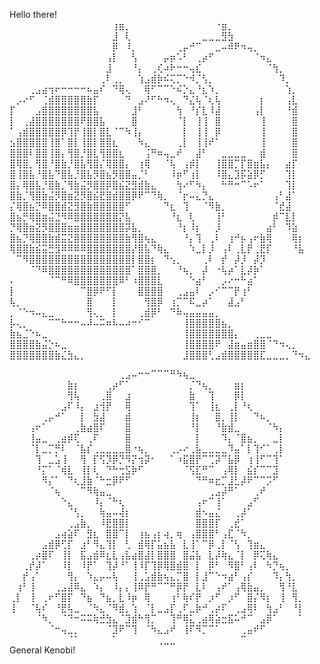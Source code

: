 Hello there!
⠀⠀⠀⠀⠀⠀⠀⠀⠀⠀⠀⠀⠀⠀⠀⠀⢰⣶⡀⠀⠀⠀⠀⠀⠀⠀⠀⠀⠀⠀⠀⠀⠐⣶⡀⠀⠀⠀⠀⠀⠀⠀⠀⠀⠀⠀⠀
⠀⠀⠀⠀⠀⠀⠀⠀⠀⠀⠀⠀⠀⠀⠀⠀⣸⠀⢇⠀⠀⠀⠀⠀⠀⠀⠀⠀⠀⠀⣀⣀⣀⣻⣳⠀⠀⠀⠀⠀⠀⠀⠀⠀⠀⠀⠀
⠀⠀⠀⠀⠀⠀⠀⠀⠀⠀⠀⠀⠀⠀⠀⠀⡿⠀⠸⡀⠀⠀⠀⠀⠀⠀⢀⡤⠚⠉⠀⠀⣀⠤⠾⠟⠲⢤⡀⠀⠀⠀⠀⠀⠀⠀⠀
⠀⠀⠀⠀⠀⠀⠀⠀⠀⠀⠀⠀⠀⠀⠀⢠⡇⠀⠀⢣⠀⠀⠀⠀⡤⡶⠡⠃⠀⢀⡴⠋⠀⠀⠀⠀⠀⠀⠈⠲⣄⠀⠀⠀⠀⠀⠀
⠀⠀⠀⠀⠀⠀⠀⠀⠀⠀⠀⠀⠀⠀⠀⣸⠀⠀⠀⠘⡄⠀⢀⢎⠴⠗⠒⠒⢤⣎⠀⠀⠀⠀⠀⠀⠀⠀⠀⠀⠈⢳⡀⠀⠀⠀⠀
⠀⠀⠀⠀⠀⠀⠀⠀⠀⠀⠀⠀⠀⠀⢀⠇⢀⡀⠀⠀⢱⣠⣾⡷⠮⢍⡉⠑⠺⡈⢣⡀⠀⠀⠀⠀⠀⠀⠀⠀⠀⠀⠹⡀⠀⠀⠀
⠀⠀⠀⢀⣠⣴⢲⠖⠒⠒⠒⠒⠦⣤⠎⠀⠙⢿⢄⠀⠀⢿⠋⠉⠉⠑⠮⡑⣄⠘⣆⠱⡀⠀⠀⠀⠀⠀⠀⠀⠀⠀⠀⢱⡀⠀⠀
⠀⡠⠔⠋⠀⢈⣾⣿⣿⣿⣿⣿⣷⡏⠀⠀⠀⠀⠙⠀⣠⠜⠋⠓⠲⢄⠀⠙⣌⢧⠈⢆⢧⠀⠀⠀⠀⠀⠀⡆⠀⠀⠀⢠⣇⠀⠀
⡏⠀⠀⠀⣠⣿⣿⣿⣿⣿⣿⣿⣿⣧⠀⠀⠀⠀⠀⣸⠃⠀⠀⠀⠀⠀⢳⠀⠘⡎⣇⠸⣼⠀⠀⠀⠀⠀⢠⡇⠀⠀⠀⠘⣾⠀⠀
⡇⠀⢀⣼⣿⣿⣿⣿⣿⣿⣿⠟⣿⣿⣧⠀⠀⠀⠀⣿⠀⠀⠀⠀⠀⠀⠈⡇⠀⢸⢸⠀⣿⠀⠀⠀⠀⠀⠀⢸⠀⠀⠀⠀⣿⠀⠀
⠁⢠⣾⣿⣿⣿⣿⣿⡿⢹⡟⢸⣿⡇⣿⣇⠈⠉⠳⢸⡄⠀⠀⠀⠀⠀⠀⡇⠀⢸⢸⠀⡿⠀⠀⠀⠀⠀⠀⢸⠀⠀⠀⠀⣿⠀⠀
⣢⣿⣿⣿⣿⣿⢸⣿⠁⣿⡇⢸⣿⡇⣿⣿⣆⠀⠀⠀⠳⣄⠀⠀⠀⠀⢀⡇⠀⢸⢸⠞⠁⠀⠀⠀⠀⠀⠀⢸⠀⠀⠀⠀⣿⠀⠀
⣿⣿⣿⠇⣿⣿⢸⣿⡄⢻⣿⡘⣿⣇⢻⣿⣿⣆⠀⠀⠀⢨⠛⠶⢤⣀⠞⠀⠀⣼⠃⠀⠀⣀⣀⣀⣀⠀⠀⣾⠀⠀⠀⠀⣿⠀⠀
⣿⢿⣿⡀⢻⣿⠘⣿⣷⡘⣿⣧⢻⣿⡌⢿⣿⣿⡄⠀⢰⢿⠀⠀⠈⢧⠀⢠⡾⡇⠀⠀⢸⣿⣿⡉⡏⣿⣶⣧⡄⠀⠀⣴⡏⠀⠀
⣿⢸⣿⣧⠘⣿⣧⠙⣿⣧⡘⣿⣧⡻⣿⣦⡻⣿⣿⣤⡈⠃⠀⠀⠀⠸⡶⠋⢰⡇⠀⠀⠸⣿⣄⣹⡯⣵⡿⡋⠀⠀⠀⢹⡇⠀⠀
⣿⡄⢿⣿⣧⡘⣿⣷⡈⢻⣷⣬⡻⣿⣿⡿⣿⣮⣝⣻⣾⣷⣄⠀⠀⠀⢳⠔⠋⠳⡄⠀⠀⠓⠛⠒⠉⠡⠖⠁⠀⠀⠀⢹⡇⠀⠀
⣿⣷⡈⢻⣿⣷⣬⡻⣿⣶⣝⡻⣿⣮⣟⣿⣾⣿⣿⡿⠟⠉⠙⢷⡀⠀⠈⡖⠤⣄⡙⣄⠀⠀⠀⠀⠀⠀⠀⠀⠀⢠⠃⣼⠁⠀⠀
⡌⢿⣿⣦⡙⠿⣿⣿⣾⣝⣻⣿⣷⣿⣿⣿⣿⣿⠋⠀⠀⠀⠀⠀⠙⣆⠀⢹⠀⠀⠈⠻⣷⡀⠀⠀⠀⠀⠀⠀⠀⠈⣞⣼⠀⠀⠀
⣿⣦⡛⢿⣿⣶⣬⣙⠻⠿⣿⣿⣿⣿⣿⣿⣿⡝⣧⠀⠀⠀⠀⠀⠀⠘⣆⠀⢇⠀⠀⠀⢸⠃⠀⠀⠀⠀⠀⠀⠀⡾⠉⣇⡇⠀⠀
⡙⢿⣿⣶⣝⡻⣿⣿⣿⣶⣶⣿⣿⣿⣿⣿⣿⣿⡽⣧⡀⠀⠀⠀⠀⠀⠘⡆⠸⡆⠀⠀⡸⠀⠀⠀⠀⠀⠀⠀⣴⠃⠀⠹⣵⠀⠀
⣿⣦⡙⢿⣿⣿⣷⣾⣭⣝⣿⣿⣿⣿⣿⣿⣿⣿⣷⢻⣿⢦⣄⠀⠀⠀⠀⠘⡄⢹⠀⢀⠇⠀⢰⠚⡦⢠⠖⣷⢿⠀⠀⠀⢿⡆⠀
⢿⣿⣿⣷⣮⣭⣛⣻⠿⠿⠿⠿⣿⣿⣿⣿⣿⣿⣿⡜⣿⣧⠙⢷⣄⠀⠀⠀⠱⣀⡇⡸⠀⢠⠇⢀⣇⡟⢀⣟⡏⠀⠀⠀⠘⣧⠀
⠀⠉⠻⣿⣿⣿⣿⣿⣿⣿⣿⣿⣿⣿⣿⣿⣿⣿⣿⡇⣿⣿⡆⠀⠙⢢⡀⠀⠀⠀⢀⠇⠀⡞⠀⡼⡸⠀⡼⡹⠀⠀⠀⠀⠀⠀⠀
⠀⠀⠀⠈⠙⠿⣿⣿⣿⣿⣿⣿⣿⣿⣿⣿⣿⣿⣿⠁⣿⣿⣿⡀⠀⠀⠘⢦⡀⠀⡼⠀⠐⢧⡴⠁⣇⡼⡷⠁⠀⠀⠀⠀⠀⠀⠀
⠄⠀⠀⠀⠀⠀⠈⠉⠛⠿⣿⣿⣿⣿⣿⣿⣿⠿⠃⠰⣿⣿⣿⣇⠀⠀⠀⠀⠑⣴⠃⠀⠀⡠⠔⠒⠓⣴⠁⠀⠀⠀⠀⠀⠀⠀⠀
⡇⠀⠀⠀⠀⠀⠀⠀⠀⠀⠀⠉⣿⡿⠟⠋⡇⠀⠀⠀⣿⣿⣿⣿⠀⠀⢀⣠⣤⠇⠀⡠⠊⠉⠉⡟⢰⠃⠀⠀⠀⠀⠀⠀⠀⠀⠀
⢧⡀⠀⠀⠀⠀⠀⠀⠀⠀⠀⠀⣿⠀⠀⠀⡇⠀⠀⠀⠀⢻⣿⡿⠀⢰⡉⠉⠯⣀⡴⠁⠀⠀⣼⣠⠃⠀⠀⠀⠀⠀⠀⠀⠀⠀⠀
⡀⠈⠑⠲⠤⣄⣀⠀⠀⠀⠀⠀⢻⢄⡀⠀⡇⠀⠀⠀⢀⣾⡿⠃⠀⠙⠷⢤⣤⣤⣤⣤⡀⠀⠀⠀⠀⠀⠀⠀⠀⠀⠀⠀⠀⠀⠀
⡧⢄⡀⠀⠀⠀⠉⠉⠓⠒⠒⠤⠼⠤⠭⠶⠧⠤⠴⠒⠊⠉⠀⠀⠀⠀⠀⢸⣿⣿⣿⣿⣿⣦⡀⠀⠀⠀⠀⠀⠀⠀⠀⠀⠀⠀⠀
⣷⣦⣈⠑⠦⣀⠀⠀⠀⠀⠀⠀⠀⠀⠀⠀⠀⠀⠀⠀⠀⠀⠀⠀⠀⠀⠀⢸⣿⣿⣿⣿⣿⣿⣿⡄⠀⠀⢀⣀⣀⠀⠀⠀⠀⠀⠀
⣿⣿⣿⣿⣷⣬⡑⠦⣀⠀⠀⠀⠀⠀⠀⠀⠀⠀⠀⠀⠀⠀⠀⠀⠀⠀⠀⢸⣿⣿⣿⣿⠟⠀⣼⣶⣤⣶⣿⣿⠈⠙⠲⢄⡀⠀⠀
⣿⣿⣿⣿⣿⣿⣿⣷⣌⣳⣄⡀⠀⠀⠀⠀⠀⠀⠀⠀⠀⠀⠀⠀⠀⠀⠀⣸⣿⣿⣿⢃⣠⣾⣿⣿⣿⣿⣿⣏⣀⣀⣀⡀⠙⠲⣄

⠀⠀⠀⠀⠀⠀⠀⠀⠀⠀⠀⠀⠀⠀⠀⠀⠀⢀⣠⠤⠒⠒⠉⠉⠉⠛⠳⢦⣀⠀⠀⠀⠀⠀⠀⠀⠀⠀⠀⠀⠀⠀⠀⠀⠀⠀
⠀⠀⠀⠀⠀⠀⠀⠀⠀⣷⡆⠀⠀⠀⠀⢀⡴⠋⠁⠀⠀⠀⠀⠀⠀⠀⠀⠀⡈⠙⢦⡀⠀⠀⠀⣶⡆⠀⠀⠀⠀⠀⠀⠀⠀⠀
⠀⠀⠀⠀⠀⠀⠀⠀⠀⢻⢧⠀⠀⠀⢀⣿⠀⠀⣰⠀⠀⠀⠀⠀⠀⠀⠀⠀⣷⠀⠀⢹⠀⠀⠀⡿⡇⠀⠀⠀⠀⠀⠀⠀⠀⠀
⠀⠀⠀⠀⠀⠀⠀⠀⣠⠏⠸⡄⠀⣰⢺⡟⠀⠀⢿⠀⠀⠀⠀⠀⠀⠀⠀⠀⢹⠁⠀⢸⣆⠀⢀⡇⠘⢆⠀⠀⠀⠀⠀⠀⠀⠀
⠀⠀⠀⠀⠀⢀⡤⠚⠁⠀⠀⡇⠀⣳⣼⠀⠀⠀⣾⠀⠀⠀⠀⠀⠀⠀⠀⠀⢸⡆⠀⠀⣿⡀⢸⡇⠀⠀⠙⠦⡀⠀⠀⠀⠀⠀
⠀⠀⠀⢠⠖⠁⠀⠀⠀⠀⢀⣷⣴⣿⠏⠀⠀⠀⣿⠀⠀⠀⠀⠀⠀⠀⠀⠀⠘⡇⠀⠀⠘⣷⣾⣀⠀⠀⠀⠀⠈⠳⡄⠀⠀⠀
⠀⠀⠀⢸⣤⣀⠀⢀⣴⡾⢏⠀⢀⠏⠀⠀⠀⠀⣿⠀⠀⠀⠀⠀⠀⠀⠀⠀⠀⡇⠀⠀⠀⠹⡄⠈⣿⣦⡀⠀⠀⣀⡇⠀⠀⠀
⠀⠀⠀⠈⡇⣀⡉⡛⠇⠀⠈⣧⡎⢀⣀⣀⣀⣀⣿⠐⢦⡀⠀⠀⠀⢀⡠⠔⢀⣧⣀⣀⣀⣀⠹⣤⠁⡇⢹⠊⠁⢀⡇⠀⠀⠀
⠀⠀⠀⠀⢹⠀⣀⣡⢸⠀⠀⢻⠀⡏⢫⡹⡿⡙⠻⡝⢲⡽⠂⠀⠀⠁⠰⣯⣿⡟⠉⢉⡽⠉⣧⡿⠀⢰⢸⠋⠉⢹⠁⠀⠀⠀
⠀⠀⠀⠀⠘⡍⠁⠈⢾⣇⠀⢸⡇⢇⠀⠙⠓⢒⣫⡷⠋⠀⠀⠀⠀⠀⠀⠈⢫⣏⠛⠉⠀⢠⢿⡇⠀⣮⡎⠉⠉⣹⠀⠀⠀⠀
⠀⠀⠀⠀⠀⠻⡌⠁⠀⠙⢆⣸⣷⠈⠓⣒⡿⠟⠋⠀⠀⠀⠀⠀⠀⠀⠀⠀⠀⠙⠛⠶⣖⡉⣸⣃⡼⠟⠉⠉⡩⠋⠀⠀⠀⠀
⠀⠀⠀⠀⠀⠀⠈⢦⠀⠀⠀⠉⠻⢷⣤⣀⠀⠀⠀⠀⠀⠀⠀⠀⠀⠀⠀⠀⠀⠀⠀⢀⣠⡼⠛⠁⠀⠀⢀⠞⠀⠀⠀⠀⠀⠀
⠀⠀⠀⠀⠀⠀⠀⠀⠑⣄⠀⠀⠀⠸⡄⠈⠓⢆⠀⠀⠀⠀⠀⠀⠀⠀⠀⠀⠀⢠⠖⠉⢸⠁⠀⠀⠀⣠⠋⠀⠀⠀⠀⠀⠀⠀
⠀⠀⠀⠀⠀⠀⠀⠀⠀⠈⢣⡀⠀⠀⢷⣤⠤⢼⡆⠀⠀⠀⠀⠀⠀⠀⠀⠀⠀⣾⠢⣤⣌⠀⠀⢀⡼⠁⠀⠀⠀⠀⠀⠀⠀⠀
⠀⠀⠀⠀⠀⠀⠀⠀⠀⢀⣠⣷⡀⠀⠸⣟⣿⣿⡇⠀⠀⠀⠀⠀⠀⠀⠀⠀⠀⣿⣿⣿⡏⠀⢀⣞⠁⠀⠀⠀⠀⠀⠀⠀⠀⠀
⠀⠀⠀⠀⠀⠀⠀⣠⢴⣵⠏⠀⣻⣆⠀⣿⣿⠉⡇⠀⢰⣦⢠⡆⢴⡀⢶⠀⢠⣿⣿⣿⠃⢠⣏⠈⠳⡀⠀⠀⠀⠀⠀⠀⠀⠀
⠀⠀⠀⠀⠀⣠⣾⡿⢋⡏⠀⣰⠃⠻⣄⢹⡇⠀⢃⠀⣾⢿⡏⣥⣦⣧⠀⣇⢸⠁⠉⡿⢀⡇⠈⢣⠀⢹⣶⣄⠀⠀⠀⠀⠀⠀
⠀⠀⠀⢀⡴⣿⠏⠀⢸⡇⠀⣯⣠⣾⠿⣆⣇⢠⣧⣴⣿⣼⡇⣿⣿⣿⠀⣿⣬⣧⠀⣇⡼⢷⣄⠈⡇⠀⡿⢍⢷⣄⠀⠀⠀⠀
⠀⠀⢀⡞⡼⠁⠀⠀⠸⡇⠀⠸⡟⠁⠀⢹⡼⠘⠁⢸⠸⡏⢹⡿⢿⣿⣾⣿⠀⡇⠀⡿⠃⠀⠻⣿⠃⢠⠇⠀⠳⡙⢦⡀⠀⠀
⠀⠀⡞⢠⠁⠀⠀⠀⠀⢻⡄⠀⠱⣄⡤⠤⢧⠀⠀⢸⢀⣡⣾⣷⢦⣄⡉⣿⠀⡇⣸⠉⠑⠲⣴⠃⢠⡎⠀⠀⠀⠹⡄⢳⡀⠀
⠀⢰⠃⢸⠀⠀⠀⢀⣠⣼⠿⣄⠀⠱⡄⠀⠸⡄⡄⢸⠿⡟⠛⠉⠉⠛⡿⡟⠀⣇⠇⠀⢠⠞⠁⢠⢿⣷⣤⡀⠀⠀⢻⠘⣇⠀
⢀⡇⠀⢸⠀⢀⠖⠋⣿⡏⠀⠙⣦⠀⠙⣦⡀⣇⠸⡶⠀⢿⠀⠀⠀⢰⠃⢷⠎⡟⠀⡰⠋⠀⡰⠋⠀⣿⡌⠻⡆⠀⢸⠀⢻⡀
⢸⠀⠀⠈⢧⠎⠀⠘⣟⢧⣀⠀⠈⠳⣄⠈⠻⣾⡀⢱⠀⠈⡇⣀⣠⡏⢀⠏⣀⡷⠚⢀⡴⠏⠀⢀⣠⢿⠇⠀⢳⣠⠃⠀⠘⡇
⠀⠀⠀⠀⠈⠳⡀⠀⠈⠙⠒⠭⠭⢷⣚⣳⣄⠈⣹⣾⠓⢻⡉⠀⠀⢹⠛⢿⣅⢀⣴⢿⣵⣒⣯⠥⠚⠉⠀⣠⡿⠁⠀⠀⠀⠁
⠀⠀⠀⠀⠀⠀⠈⠒⢤⣀⡀⠀⠀⠀⠀⠈⣹⠟⠉⢹⠀⠈⠳⣄⣠⠞⠀⢸⠏⠻⡉⠉⠁⠀⠀⠀⢀⣤⠞⠋⠀⠀⠀⠀⠀⠀
⠀⠀⠀⠀⠀⠀⠀⠀⠀⠈⠁⠀⠀⠀⠀⠀⠁⠀⠀⠀⠀⠀⠀⢀⣀⣀⠀⠀⠀⠀⠀⠀⠀⠀⠀⠀⠉⠀⠀⠀⠀⠀⠀⠀⠀⠀
General Kenobi!
